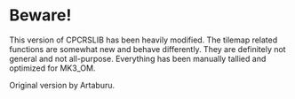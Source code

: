 # Beware!

This version of CPCRSLIB has been heavily modified. The tilemap related functions are somewhat new and behave differently. They are definitely not general and not all-purpose. Everything has been manually tallied and optimized for MK3_OM. 

Original version by Artaburu.
